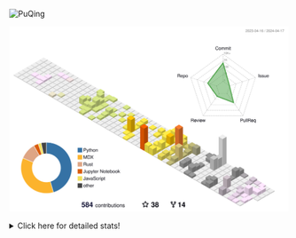 ![PuQing](https://user-images.githubusercontent.com/27223114/171565019-9a56fae6-b08b-421f-99db-7e830da42371.png)

![](./profile-3d-contrib/profile-season-animate.svg)

<details>
<summary>Click here for detailed stats!</summary>

<!--START_SECTION:waka-->
![Lines of code](https://img.shields.io/badge/From%20Hello%20World%20I%27ve%20Written-1.4%20million%20lines%20of%20code-blue)

**🐱 My GitHub Data** 

> 📦 373.1 kB Used in GitHub's Storage 
 > 
> 🚫 Not Opted to Hire
 > 
> 📜 47 Public Repositories 
 > 
> 🔑 29 Private Repositories 
 > 
**I'm an Early 🐤** 

```text
🌞 Morning                587 commits         ██░░░░░░░░░░░░░░░░░░░░░░░   07.78 % 
🌆 Daytime                3496 commits        ████████████░░░░░░░░░░░░░   46.32 % 
🌃 Evening                1546 commits        █████░░░░░░░░░░░░░░░░░░░░   20.48 % 
🌙 Night                  1918 commits        ██████░░░░░░░░░░░░░░░░░░░   25.41 % 
```


📊 **This Week I Spent My Time On** 

```text
💬 Programming Languages: 
Other                    3 hrs 37 mins       █████████████░░░░░░░░░░░░   51.61 % 
TeX                      59 mins             ████░░░░░░░░░░░░░░░░░░░░░   14.19 % 
Python                   55 mins             ███░░░░░░░░░░░░░░░░░░░░░░   13.17 % 
OpenEdge ABL             52 mins             ███░░░░░░░░░░░░░░░░░░░░░░   12.52 % 
BibTeX                   15 mins             █░░░░░░░░░░░░░░░░░░░░░░░░   03.71 % 

🔥 Editors: 
VS Code                  6 hrs 55 mins       █████████████████████████   98.75 % 
Obsidian                 5 mins              ░░░░░░░░░░░░░░░░░░░░░░░░░   01.25 % 

💻 Operating System: 
Mac                      7 hrs 1 min         █████████████████████████   100.00 % 
```


<!--END_SECTION:waka-->
</details>
